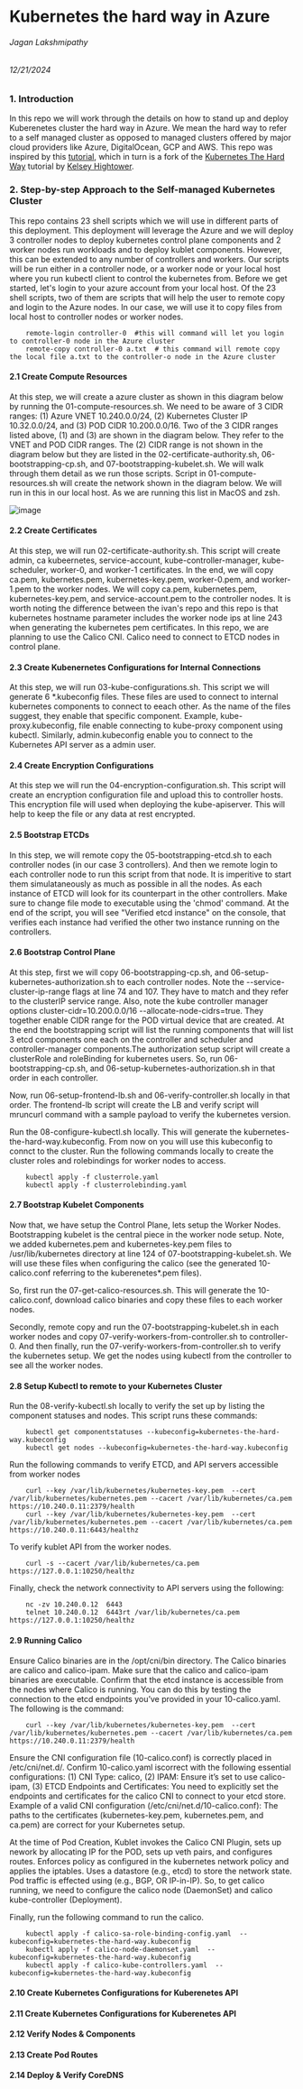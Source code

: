 # Kubernetes the hard way in Azure
###### Jagan Lakshmipathy 
###### 12/21/2024

### 1. Introduction
In this repo we will work through the details on how to stand up and deploy Kuberenetes cluster the hard way in Azure. We mean the hard way to refer to a self managed cluster as opposed to managed clusters offered by major cloud providers like Azure, DigitalOcean, GCP and AWS. This repo was inspired by this [tutorial](https://github.com/ivanfioravanti/kubernetes-the-hard-way-on-azure/blob/master/README.md), which in turn is a fork of the [Kubernetes The Hard Way](https://github.com/kelseyhightower/kubernetes-the-hard-way) tutorial by [Kelsey Hightower](https://x.com/i/flow/login?redirect_after_login=%2Fkelseyhightower). 

### 2. Step-by-step Approach to the Self-managed Kubernetes Cluster
This repo contains 23 shell scripts which we will use in different parts of this deployment. This deployment will leverage the Azure and we will deploy 3 controller nodes to deploy kubernetes control plane components and 2 worker nodes run workloads and to deploy kublet components. However, this can be extended to any number of controllers and workers. Our scripts will be run either in a controller node, or a worker node or your local host where you run kubectl client to control the kubernetes from. Before we get started, let's login to your azure account from your local host. Of the 23 shell scripts, two of them are scripts that will help the user to remote copy and login to the Azure nodes. In our case, we will use it to copy files from local host to controller nodes or worker nodes. 
```
    remote-login controller-0  #this will command will let you login to controller-0 node in the Azure cluster
    remote-copy controller-0 a.txt  # this command will remote copy the local file a.txt to the controller-o node in the Azure cluster

```
#### 2.1 Create Compute Resources
At this step, we will create a azure cluster as shown in this diagram below by running the 01-compute-resources.sh. We need to be aware of 3 CIDR ranges: (1) Azure VNET 10.240.0.0/24, (2) Kubernetes Cluster IP 10.32.0.0/24, and (3) POD CIDR 10.200.0.0/16. Two of the 3 CIDR ranges listed above, (1) and (3) are shown in the diagram below. They refer to the VNET and POD CIDR ranges. The (2) CIDR range is not shown in the diagram below but they are listed in the 02-certificate-authority.sh, 06-bootstrapping-cp.sh, and 07-bootstrapping-kubelet.sh. We will walk through them detail as we run those scripts. Script in 01-compute-resources.sh will create the network shown in the diagram below. We will run in this in our local host. As we are running this list in MacOS and zsh.

![image](./azure_network.png)


#### 2.2 Create Certificates
At this step, we will run 02-certificate-authority.sh. This script will create admin, ca kubeernetes, service-account, kube-controller-manager, kube-scheduler, worker-0, and worker-1 certificates. In the end, we will copy ca.pem, kubernetes.pem, kubernetes-key.pem, worker-0.pem, and worker-1.pem to the worker nodes. We will copy ca.pem, kubernetes.pem, kubernetes-key.pem, and service-account.pem to the controller nodes. It is worth noting the difference between the ivan's repo and this repo is that kubernetes hostname parameter includes the worker node ips at line 243 when generating the kubernetes pem certificates. In this repo, we are planning to use the Calico CNI. Calico need to connect to ETCD nodes in control plane. 

#### 2.3 Create Kubenernetes Configurations for Internal Connections
At this step, we will run 03-kube-configurations.sh. This script we will generate 6 *.kubeconfig files. These files are used to connect to internal kubernetes components to connect to eeach other. As the name of the files suggest, they enable that specific component. Example, kube-proxy.kubeconfig, file enable connecting to kube-proxy component using kubectl. Similarly, admin.kubeconfig enable you to connect to the Kubernetes API server as a admin user.

#### 2.4 Create Encryption Configurations
At this step we will run the 04-encryption-configuration.sh. This script will create an encryption configuration file and upload this to controller hosts. This encryption file will used when deploying the kube-apiserver. This will help to keep the file or any data at rest encrypted. 

#### 2.5 Bootstrap ETCDs
In this step, we will remote copy the 05-bootstrapping-etcd.sh to each controller nodes (in our case 3 controllers). And then we remote login to each controller node to run this script from that node. It is imperitive to start them simulataneously as much as possible in all the nodes. As each instance of ETCD will look for its counterpart in the other controllers. Make sure to change file mode to executable using the 'chmod' command. At the end of the script, you will see "Verified etcd instance" on the console, that verifies each instance had verified the other two instance running on the controllers.

#### 2.6 Bootstrap Control Plane
At this step, first we will copy 06-bootstrapping-cp.sh, and 06-setup-kubernetes-authorization.sh to each controller nodes. Note the --service-cluster-ip-range flags at line 74 and 107. They have to match and they refer to the clusterIP service range. Also, note the kube controller manager options cluster-cidr=10.200.0.0/16 --allocate-node-cidrs=true. They together enable CIDR range for the POD virtual device that are created. At the end the bootstrapping script will list the running components that will list 3 etcd components one each on the controller and scheduler and controller-manager components.The authorization setup script will create a clusterRole and roleBinding for kubernetes users. So, run  06-bootstrapping-cp.sh, and 06-setup-kubernetes-authorization.sh in that order in each controller. 

Now, run 06-setup-frontend-lb.sh and 06-verify-controller.sh locally in that order. The frontend-lb script will create the LB and verify script will mruncurl command with a sample payload to verify the kubernetes version. 

Run the 08-configure-kubectl.sh locally. This will generate the kubernetes-the-hard-way.kubeconfig. From now on you will use this kubeconfig to connct to the cluster. Run the following commands locally to create the cluster roles and rolebindings for worker nodes to access.
```
    kubectl apply -f clusterrole.yaml
    kubectl apply -f clusterrolebinding.yaml
```
#### 2.7 Bootstrap Kubelet Components
Now that, we have setup the Control Plane, lets setup the Worker Nodes. Bootstrapping kubelet is the central piece in the worker node setup. Note, we added kubernetes.pem and kubernetes-key.pem files to /usr/lib/kubernetes directory at line 124 of 07-bootstrapping-kubelet.sh. We will use these files when configuring the calico (see the generated 10-calico.conf referring to the kuberenetes*.pem files). 

So, first run the 07-get-calico-resources.sh. This will generate the 10-calico.conf, download calico binaries and copy these files to each worker nodes. 

Secondly, remote copy and run the 07-bootstrapping-kubelet.sh in each worker nodes and copy 07-verify-workers-from-controller.sh to controller-0. And then finally, run the 07-verify-workers-from-controller.sh to verify the kubernetes setup. We get the nodes using kubectl from the controller to see all the worker nodes.

#### 2.8 Setup Kubectl to remote to your Kubernetes Cluster
Run the 08-verify-kubectl.sh locally to verify the set up by listing the component statuses and nodes. This script runs these commands:
```
    kubectl get componentstatuses --kubeconfig=kubernetes-the-hard-way.kubeconfig
    kubectl get nodes --kubeconfig=kubernetes-the-hard-way.kubeconfig
```
Run the following commands to verify ETCD, and API servers accessible from worker nodes
```
    curl --key /var/lib/kubernetes/kubernetes-key.pem  --cert /var/lib/kubernetes/kubernetes.pem --cacert /var/lib/kubernetes/ca.pem     https://10.240.0.11:2379/health
    curl --key /var/lib/kubernetes/kubernetes-key.pem  --cert /var/lib/kubernetes/kubernetes.pem --cacert /var/lib/kubernetes/ca.pem     https://10.240.0.11:6443/healthz
```
To verify kublet API from the worker nodes. 
```
    curl -s --cacert /var/lib/kubernetes/ca.pem https://127.0.0.1:10250/healthz
```
Finally, check the network connectivity to API servers using the following:
```
    nc -zv 10.240.0.12  6443
    telnet 10.240.0.12  6443rt /var/lib/kubernetes/ca.pem https://127.0.0.1:10250/healthz
```
#### 2.9 Running Calico
 Ensure Calico binaries are in the /opt/cni/bin directory. The Calico binaries are calico and calico-ipam. Make sure that the calico and calico-ipam binaries are executable. Confirm that the etcd instance is accessible from the nodes where Calico is running. You can do this by testing the connection to the etcd endpoints you’ve provided in your 10-calico.yaml. The following is the command:
```
    curl --key /var/lib/kubernetes/kubernetes-key.pem  --cert /var/lib/kubernetes/kubernetes.pem --cacert /var/lib/kubernetes/ca.pem     https://10.240.0.11:2379/health
```
Ensure the CNI configuration file (10-calico.conf) is correctly placed in /etc/cni/net.d/. Confirm 10-calico.yaml iscorrect with the following essential configurations: (1) CNI Type: calico, (2) IPAM: Ensure it’s set to use calico-ipam, (3) ETCD Endpoints and Certificates: You need to explicitly set the endpoints and certificates for the calico CNI to connect to your etcd store. Example of a valid CNI configuration (/etc/cni/net.d/10-calico.conf): The paths to the certificates (kubernetes-key.pem, kubernetes.pem, and ca.pem) are correct for your Kubernetes setup.

At the time of Pod Creation, Kublet invokes the Calico CNI Plugin, sets up nework by allocating IP for the POD, sets up veth pairs, and configures routes. Enforces policy as configured in the kubernetes network policy and applies the iptables. Uses a datastore (e.g., etcd) to store the network state. Pod traffic is effected using (e.g., BGP, OR IP-in-IP). So, to get calico running, we need to configure the calico node (DaemonSet) and calico kube-controller (Deployment).

Finally, run the following command to run the calico.
```
    kubectl apply -f calico-sa-role-binding-config.yaml  --kubeconfig=kubernetes-the-hard-way.kubeconfig
    kubectl apply -f calico-node-daemonset.yaml  --kubeconfig=kubernetes-the-hard-way.kubeconfig
    kubectl apply -f calico-kube-controllers.yaml  --kubeconfig=kubernetes-the-hard-way.kubeconfig
```
#### 2.10 Create Kubernetes Configurations for Kuberenetes API

#### 2.11 Create Kubernetes Configurations for Kuberenetes API
#### 2.12 Verify Nodes & Components
#### 2.13 Create Pod Routes
#### 2.14 Deploy & Verify CoreDNS